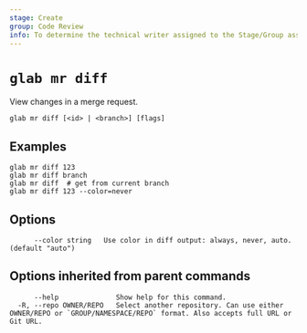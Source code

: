 ```yaml
---
stage: Create
group: Code Review
info: To determine the technical writer assigned to the Stage/Group associated with this page, see https://about.gitlab.com/handbook/product/ux/technical-writing/#assignments
---
```


<!--
This documentation is auto generated by a script.
Please do not edit this file directly. Run `make gen-docs` instead.
-->

# `glab mr diff`

View changes in a merge request.

```plaintext
glab mr diff [<id> | <branch>] [flags]
```

## Examples

```plaintext
glab mr diff 123
glab mr diff branch
glab mr diff  # get from current branch
glab mr diff 123 --color=never

```

## Options

```plaintext
      --color string   Use color in diff output: always, never, auto. (default "auto")
```

## Options inherited from parent commands

```plaintext
      --help              Show help for this command.
  -R, --repo OWNER/REPO   Select another repository. Can use either OWNER/REPO or `GROUP/NAMESPACE/REPO` format. Also accepts full URL or Git URL.
```
